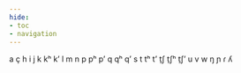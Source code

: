 ```yaml
---
hide:
- toc
- navigation
---
```

a
ç
h
i
j
k
kʰ
kʼ
l
m
n
p
pʰ
pʼ
q
qʰ
qʼ
s
t
tʰ
tʼ
t̠ʃ
t̠ʃʰ
t̠ʃʼ
u
v
w
ŋ
ɲ
ɾ
ʎ

